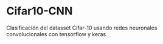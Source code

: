 # Cifar10-CNN
Clasificación del datasset Cifar-10 usando redes neuronales convolucionales con tensorflow y keras
